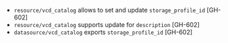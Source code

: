 * `resource/vcd_catalog` allows to set and update `storage_profile_id` [GH-602]
* `resource/vcd_catalog` supports update for `description` [GH-602]
* `datasource/vcd_catalog` exports `storage_profile_id` [GH-602]
